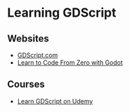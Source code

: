 # Learning GDScript

## Websites

* [GDScript.com][gdscript-dot-com]
* [Learn to Code From Zero with Godot][code-from-zero]

## Courses

* [Learn GDScript on Udemy][udemy]

[gdscript-dot-com]: https://gdscript.com/
[code-from-zero]: https://gdquest.github.io/learn-gdscript/
[udemy]: https://www.udemy.com/course/learn-the-gdscript-programming-language/